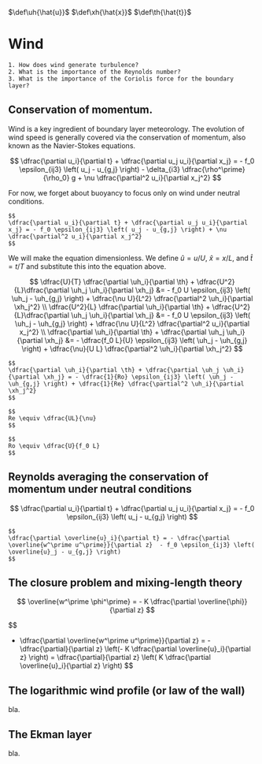 $\def\uh{\hat{u}}$
$\def\xh{\hat{x}}$
$\def\th{\hat{t}}$

# Wind

```{admonition} Questions to be answered in this chapter
1. How does wind generate turbulence?
2. What is the importance of the Reynolds number?
3. What is the importance of the Coriolis force for the boundary layer?
```

## Conservation of momentum.
Wind is a key ingredient of boundary layer meteorology.
The evolution of wind speed is generally covered via the conservation of momentum, also known as the Navier-Stokes equations.

$$
\dfrac{\partial u_i}{\partial t} + \dfrac{\partial u_j u_i}{\partial x_j} = - f_0 \epsilon_{ij3} \left( u_j - u_{g,j} \right) - \delta_{i3} \dfrac{\rho^\prime}{\rho_0} g + \nu \dfrac{\partial^2 u_i}{\partial x_j^2}
$$

For now, we forget about buoyancy to focus only on wind under neutral conditions.

```{admonition} Conservation of momentum under neutral conditions
$$
\dfrac{\partial u_i}{\partial t} + \dfrac{\partial u_j u_i}{\partial x_j} = - f_0 \epsilon_{ij3} \left( u_j - u_{g,j} \right) + \nu \dfrac{\partial^2 u_i}{\partial x_j^2}
$$
```

We will make the equation dimensionless.
We define $\hat{u} = u / U$, $\hat{x} = x / L$, and $\hat{t} = t/T$ and substitute this into the equation above.

$$
\dfrac{U}{T} \dfrac{\partial \uh_i}{\partial \th} + \dfrac{U^2}{L}\dfrac{\partial \uh_j \uh_i}{\partial \xh_j} &= - f_0 U \epsilon_{ij3} \left( \uh_j - \uh_{g,j} \right) + \dfrac{\nu U}{L^2} \dfrac{\partial^2 \uh_i}{\partial \xh_j^2} \\
\dfrac{U^2}{L} \dfrac{\partial \uh_i}{\partial \th} + \dfrac{U^2}{L}\dfrac{\partial \uh_j \uh_i}{\partial \xh_j} &= - f_0 U \epsilon_{ij3} \left( \uh_j - \uh_{g,j} \right) + \dfrac{\nu U}{L^2} \dfrac{\partial^2 u_i}{\partial x_j^2} \\
\dfrac{\partial \uh_i}{\partial \th} + \dfrac{\partial \uh_j \uh_i}{\partial \xh_j} &= - \dfrac{f_0 L}{U} \epsilon_{ij3} \left( \uh_j - \uh_{g,j} \right) + \dfrac{\nu}{U L} \dfrac{\partial^2 \uh_i}{\partial \xh_j^2}
$$

```{admonition} Non-dimensional conservation of momentum under neutral conditions
$$
\dfrac{\partial \uh_i}{\partial \th} + \dfrac{\partial \uh_j \uh_i}{\partial \xh_j} = - \dfrac{1}{Ro} \epsilon_{ij3} \left( \uh_j - \uh_{g,j} \right) + \dfrac{1}{Re} \dfrac{\partial^2 \uh_i}{\partial \xh_j^2}
$$
```

```{admonition} Reynolds number
$$
Re \equiv \dfrac{UL}{\nu}
$$
```

```{admonition} Rossby number
$$
Ro \equiv \dfrac{U}{f_0 L}
$$
```

## Reynolds averaging the conservation of momentum under neutral conditions

$$
\dfrac{\partial u_i}{\partial t} + \dfrac{\partial u_j u_i}{\partial x_j} = - f_0 \epsilon_{ij3} \left( u_j - u_{g,j} \right)
$$

```{admonition} RANS and horizontal homogeneity
$$
\dfrac{\partial \overline{u}_i}{\partial t} = - \dfrac{\partial \overline{w^\prime u^\prime}}{\partial z}  - f_0 \epsilon_{ij3} \left( \overline{u}_j - u_{g,j} \right)
$$
```

## The closure problem and mixing-length theory

$$
\overline{w^\prime \phi^\prime} = - K \dfrac{\partial \overline{\phi}}{\partial z}
$$

$$
- \dfrac{\partial \overline{w^\prime u^\prime}}{\partial z} = - \dfrac{\partial}{\partial z} \left(- K \dfrac{\partial \overline{u}_i}{\partial z} \right)
 = \dfrac{\partial}{\partial z} \left( K \dfrac{\partial \overline{u}_i}{\partial z} \right)
$$

## The logarithmic wind profile (or law of the wall)
bla.

## The Ekman layer
bla.

